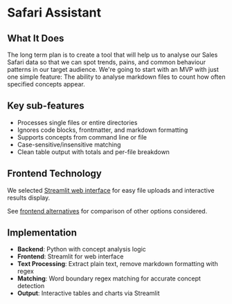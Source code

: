 # Safari Assistant

## What It Does
The long term plan is to create a tool that will help us to analyse our Sales Safari data so that we can spot trends, pains, and common behaviour patterns in our target audience.
We're going to start with an MVP with just one simple feature: The ability to analyse markdown files to count how often specified concepts appear.

## Key sub-features
- Processes single files or entire directories
- Ignores code blocks, frontmatter, and markdown formatting
- Supports concepts from command line or file
- Case-sensitive/insensitive matching
- Clean table output with totals and per-file breakdown

## Frontend Technology
We selected [Streamlit web interface](front_end_alternatives.md#option-1-streamlit-recommended-for-mvp) for easy file uploads and interactive results display.

See [frontend alternatives](front_end_alternatives.md) for comparison of other options considered.

## Implementation
- **Backend**: Python with concept analysis logic
- **Frontend**: Streamlit for web interface
- **Text Processing**: Extract plain text, remove markdown formatting with regex
- **Matching**: Word boundary regex matching for accurate concept detection
- **Output**: Interactive tables and charts via Streamlit
